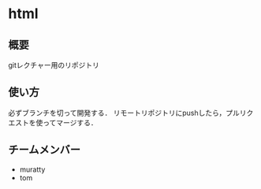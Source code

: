 # html

## 概要
gitレクチャー用のリポジトリ

## 使い方
必ずブランチを切って開発する．
リモートリポジトリにpushしたら，プルリクエストを使ってマージする．

## チームメンバー
* muratty
* tom